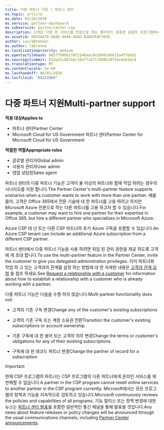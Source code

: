 ```yaml
---
title: 다중 파트너 지원 | 파트너 센터
ms.topic: article
ms.date: 03/20/2019
ms.service: partner-dashboard
ms.subservice: partnercenter-csp
description: 고객은 다양 한 서비스를 전문으로 하는 클라우드 솔루션 공급자 프로그램에서 여러 파트너와 작업 하는 것이 좋습니다.
ms.assetid: 6835AA78-6DAE-4940-844D-B3AEFEAF3630
author: LauraBrenner
ms.author: labrenne
ms.localizationpriority: medium
ms.openlocfilehash: 8837799bb170f2148aac9a1849146615a4ffebd1
ms.sourcegitcommit: 833a25c887eec10ef7cb717898b10f5ee4a61dc8
ms.translationtype: MT
ms.contentlocale: ko-KR
ms.lasthandoff: 06/01/2020
ms.locfileid: "84253960"
---
```

# <a name="multi-partner-support"></a><span data-ttu-id="52fe0-103">다중 파트너 지원</span><span class="sxs-lookup"><span data-stu-id="52fe0-103">Multi-partner support</span></span>

<span data-ttu-id="52fe0-104">**적용 대상**</span><span class="sxs-lookup"><span data-stu-id="52fe0-104">**Applies to**</span></span>

-  <span data-ttu-id="52fe0-105">파트너 센터</span><span class="sxs-lookup"><span data-stu-id="52fe0-105">Partner Center</span></span>
-  <span data-ttu-id="52fe0-106">Microsoft Cloud for US Government 파트너 센터</span><span class="sxs-lookup"><span data-stu-id="52fe0-106">Partner Center for Microsoft Cloud for US Government</span></span>

<span data-ttu-id="52fe0-107">**적절한 역할**</span><span class="sxs-lookup"><span data-stu-id="52fe0-107">**Appropriate roles**</span></span>
-   <span data-ttu-id="52fe0-108">글로벌 관리자</span><span class="sxs-lookup"><span data-stu-id="52fe0-108">Global admin</span></span>
-   <span data-ttu-id="52fe0-109">사용자 관리자</span><span class="sxs-lookup"><span data-stu-id="52fe0-109">User admin</span></span>
-   <span data-ttu-id="52fe0-110">영업 상담원</span><span class="sxs-lookup"><span data-stu-id="52fe0-110">Sales agent</span></span>

<span data-ttu-id="52fe0-111">파트너 센터의 다중 파트너 기능은 고객이 둘 이상의 파트너와 함께 작업 하려는 경우의 시나리오를 지원 합니다.</span><span class="sxs-lookup"><span data-stu-id="52fe0-111">The Partner Center's multi-partner feature supports scenarios when a customer wants to work with more than one partner.</span></span> <span data-ttu-id="52fe0-112">예를 들어, 고객은 Office 365에서 전문 기술에 대 한 파트너를 고용 하려고 하지만 Microsoft Azure 전문으로 하는 다른 파트너를 고용 하고자 할 수 있습니다.</span><span class="sxs-lookup"><span data-stu-id="52fe0-112">For example, a customer may want to hire one partner for their expertise in Office 365, but hire a different partner who specializes in Microsoft Azure.</span></span> 

<span data-ttu-id="52fe0-113">Azure CSP 테 넌 트는 다른 CSP 파트너의 추가 Azure 구독을 포함할 수 있습니다.</span><span class="sxs-lookup"><span data-stu-id="52fe0-113">An Azure CSP tenant can include an additional Azure subscription from a different CSP partner.</span></span>

<span data-ttu-id="52fe0-114">파트너 센터에서 다중 파트너 기능을 사용 하려면 위임 된 관리 권한을 제공 하도록 고객에 게 초대 합니다.</span><span class="sxs-lookup"><span data-stu-id="52fe0-114">To use the multi-partner feature in the Partner Center, invite the customer to give you delegated administration privileges.</span></span> <span data-ttu-id="52fe0-115">이미 파트너와 작업 하 고 있는 고객과의 관계를 설정 하는 방법에 대 한 자세한 내용은 [고객과 관계 요청](request-a-relationship-with-a-customer.md) 을 참조 하세요.</span><span class="sxs-lookup"><span data-stu-id="52fe0-115">See [Request a relationship with a customer](request-a-relationship-with-a-customer.md) for information about how to establish a relationship with a customer who is already working with a partner.</span></span>

<span data-ttu-id="52fe0-116">다중 파트너 기능은 다음을 수행 하지 않습니다.</span><span class="sxs-lookup"><span data-stu-id="52fe0-116">Multi-partner functionality does not:</span></span>

- <span data-ttu-id="52fe0-117">고객의 기존 구독 변경</span><span class="sxs-lookup"><span data-stu-id="52fe0-117">Change any of the customer's existing subscriptions</span></span>

- <span data-ttu-id="52fe0-118">고객의 기존 구독 또는 계정 소유권 전환</span><span class="sxs-lookup"><span data-stu-id="52fe0-118">Transition the customer's existing subscriptions or account ownership</span></span>

- <span data-ttu-id="52fe0-119">기존 구독에 대 한 용어 또는 고객의 의무 변경</span><span class="sxs-lookup"><span data-stu-id="52fe0-119">Change the terms or customer's obligations for any of their existing subscriptions</span></span>

- <span data-ttu-id="52fe0-120">구독에 대 한 레코드 파트너 변경</span><span class="sxs-lookup"><span data-stu-id="52fe0-120">Change the partner of record for a subscription</span></span>

> [!IMPORTANT]  
> <span data-ttu-id="52fe0-121">현재 CSP 프로그램의 파트너는 CSP 프로그램의 다른 파트너에게 온라인 서비스를 재판매할 수 없습니다.</span><span class="sxs-lookup"><span data-stu-id="52fe0-121">A partner in the CSP program cannot resell online services to another partner in the CSP program currently.</span></span> <span data-ttu-id="52fe0-122">Microsoft에서는 모든 프로그램의 정책과 기능을 지속적으로 검토하고 있습니다.</span><span class="sxs-lookup"><span data-stu-id="52fe0-122">Microsoft continuously reviews the policies and capabilities of all programs.</span></span> <span data-ttu-id="52fe0-123">기능 릴리스 또는 정책 변경에 대한 뉴스는 [파트너 센터 발표](announcements/index.md)를 포함한 일반적인 통신 채널을 통해 발표될 것입니다.</span><span class="sxs-lookup"><span data-stu-id="52fe0-123">Any news about feature releases or policy changes will be announced through the usual communications channels, including [Partner Center announcements](announcements/index.md).</span></span>






